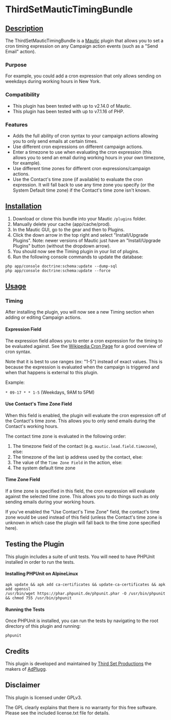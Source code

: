 # ThirdSetMauticTimingBundle

## [Description](id:description)
The ThirdSetMauticTimingBundle is a [Mautic](http://www.mautic.org) plugin that allows you to set a cron timing expression on any Campaign action events (such as a "Send Email" action).

### Purpose
For example, you could add a cron expression that only allows sending on weekdays during working hours in New York.

### Compatibility
 * This plugin has been tested with up to v2.14.0 of Mautic.
 * This plugin has been tested with up to v7.1.16 of PHP.

### Features
 * Adds the full ability of cron syntax to your campaign actions allowing you to only send emails at certain times.
 * Use different cron expressions on different campaign actions.
 * Enter a timezone to use when evaluating the cron expression (this allows you to send an email during working hours in your own timezone, for example).
 * Use different time zones for different cron expressions/campaign actions.
 * Use the Contact's time zone (if available) to evaluate the cron expression. It will fall back to use any time zone you specify (or the System Default time zone) if the Contact's time zone isn't known.


## [Installation](id:installation)
1. Download or clone this bundle into your Mautic `/plugins` folder.
2. Manually delete your cache (app/cache/prod).
3. In the Mautic GUI, go to the gear and then to Plugins.
4. Click the down arrow in the top right and select "Install/Upgrade Plugins". 
   Note: newer versions of Mautic just have an "Install/Upgrade Plugins" button
  (without the dropdown arrow).
5. You should now see the Timing plugin in your list of plugins.
6. Run the following console commands to update the database:

```
php app/console doctrine:schema:update --dump-sql
php app/console doctrine:schema:update --force
```

## [Usage](id:usage)

### Timing

After installing the plugin, you will now see a new Timing section when adding or editing Campaign actions.

#### Expression Field

The expression field allows you to enter a cron expression for the timing to be evaluated against. See the [Wikipedia Cron Page](https://en.wikipedia.org/wiki/Cron) for a good overview of cron syntax.

Note that it is best to use ranges (ex: "1-5") instead of exact values. This is because the expression is evaluated when the campaign is triggered and when that happens is external to this plugin.

Example:

`* 09-17 * * 1-5` (Weekdays, 9AM to 5PM)

#### Use Contact's Time Zone Field

When this field is enabled, the plugin will evaluate the cron expression off of the Contact's time zone.  This allows you to only send emails during the Contact's working hours.

The contact time zone is evaluated in the following order: 
1. The timezone field of the contact (e.g. `mautic.lead.field.timezone`), else:
2. The timezone of the last ip address used by the contact, else:
3. The value of the `Time Zone Field` in the action, else:
4. The system default time zone

#### Time Zone Field

If a time zone is specified in this field, the cron expression will evaluate against the selected time zone.  This allows you to do things such as only sending emails during your working hours.

If you've enabled the "Use Contact's Time Zone" field, the contact's time zone would be used instead of this field (unless the Contact's time zone is unknown in which case the plugin will fall back to the time zone specified here).
  
## Testing the Plugin

This plugin includes a suite of unit tests. You will need to have PHPUnit installed in order to run the tests.

#### Installing PHPUnit on AlpineLinux

```
apk update && apk add ca-certificates && update-ca-certificates && apk add openssl
/usr/bin/wget https://phar.phpunit.de/phpunit.phar -O /usr/bin/phpunit && chmod 755 /usr/bin/phpunit
```

#### Running the Tests

Once PHPUnit is installed, you can run the tests by navigating to the root directory of this plugin and running:

```
phpunit
```

## Credits

This plugin is developed and maintained by [Third Set Productions](http://www.thirdset.com) the makers of [AdPlugg](http://www.adplugg.com).

## Disclaimer

This plugin is licensed under GPLv3. 

The GPL clearly explains that there is no warranty for this free software. Please see the included license.txt file for details.


